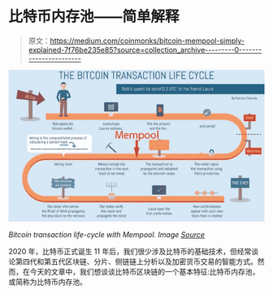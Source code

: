 # 比特币内存池——简单解释

> 原文：<https://medium.com/coinmonks/bitcoin-mempool-simply-explained-7f76be235e85?source=collection_archive---------0----------------------->

![](img/e3ce7fadb265e9ede9f9aaaad3045969.png)

*Bitcoin transaction life-cycle with Mempool. Image* [*Source*](https://en.bitcoinwiki.org/wiki/Bitcoin_transaction)

2020 年，比特币正式诞生 11 年后，我们很少涉及比特币的基础技术，但经常谈论第四代和第五代区块链、分片、侧链链上分析以及加密货币交易的智能方式。然而，在今天的文章中，我们想谈谈比特币区块链的一个基本特征:比特币内存池，或简称为比特币内存池。